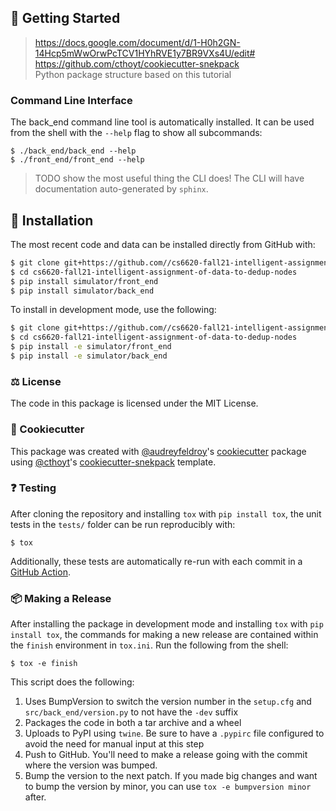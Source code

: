 ## 💪 Getting Started

> https://docs.google.com/document/d/1-H0h2GN-14Hcp5mWwOrwPcTCV1HYhRVE1y7BR9VXs4U/edit#
> https://github.com/cthoyt/cookiecutter-snekpack  
> Python package structure based on this tutorial

### Command Line Interface

The back_end command line tool is automatically installed. It can
be used from the shell with the `--help` flag to show all subcommands:

```shell
$ ./back_end/back_end --help
$ ./front_end/front_end --help
```

> TODO show the most useful thing the CLI does! The CLI will have documentation auto-generated
by `sphinx`.

## 🚀 Installation

The most recent code and data can be installed directly from GitHub with:

```bash
$ git clone git+https://github.com//cs6620-fall21-intelligent-assignment-of-data-to-dedup-nodes.git
$ cd cs6620-fall21-intelligent-assignment-of-data-to-dedup-nodes
$ pip install simulator/front_end
$ pip install simulator/back_end
```

To install in development mode, use the following:

```bash
$ git clone git+https://github.com//cs6620-fall21-intelligent-assignment-of-data-to-dedup-nodes.git
$ cd cs6620-fall21-intelligent-assignment-of-data-to-dedup-nodes
$ pip install -e simulator/front_end
$ pip install -e simulator/back_end
```

### ⚖️ License

The code in this package is licensed under the MIT License.

<!--
### 📖 Citation

Citation goes here!
-->

<!--
### 🎁 Support

This project has been supported by the following organizations (in alphabetical order):

-->

### 🍪 Cookiecutter

This package was created with [@audreyfeldroy](https://github.com/audreyfeldroy)'s
[cookiecutter](https://github.com/cookiecutter/cookiecutter) package using [@cthoyt](https://github.com/cthoyt)'s
[cookiecutter-snekpack](https://github.com/cthoyt/cookiecutter-snekpack) template.

### ❓ Testing

After cloning the repository and installing `tox` with `pip install tox`, the unit tests in the `tests/` folder can be
run reproducibly with:

```shell
$ tox
```

Additionally, these tests are automatically re-run with each commit in a [GitHub Action](https://github.com//cs6620-fall21-intelligent-assignment-of-data-to-dedup-nodes/actions?query=workflow%3ATests).

### 📦 Making a Release

After installing the package in development mode and installing
`tox` with `pip install tox`, the commands for making a new release are contained within the `finish` environment
in `tox.ini`. Run the following from the shell:

```shell
$ tox -e finish
```

This script does the following:

1. Uses BumpVersion to switch the version number in the `setup.cfg` and
   `src/back_end/version.py` to not have the `-dev` suffix
2. Packages the code in both a tar archive and a wheel
3. Uploads to PyPI using `twine`. Be sure to have a `.pypirc` file configured to avoid the need for manual input at this
   step
4. Push to GitHub. You'll need to make a release going with the commit where the version was bumped.
5. Bump the version to the next patch. If you made big changes and want to bump the version by minor, you can
   use `tox -e bumpversion minor` after.
